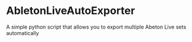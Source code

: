 # AbletonLiveAutoExporter
A simple python script that allows you to export multiple Abeton Live sets automatically
